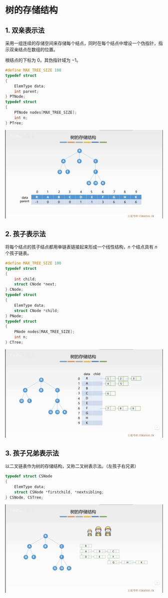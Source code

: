 # 树的存储结构

## 1. 双亲表示法

采用一组连续的存储空间来存储每个结点，同时在每个结点中增设一个伪指针，指示双亲结点在数组的位置。

根结点的下标为 $0$，其伪指针域为 $-1$。

```cpp
#define MAX_TREE_SIZE 100
typedef struct
{
    ElemType data;
    int parent;
} PTNode;
typedef struct
{
    PTNode nodes[MAX_TREE_SIZE];
    int n;
} PTree;
```

![双亲表示法](parental-representation.jpg)

## 2. 孩子表示法

将每个结点的孩子结点都用单链表链接起来形成一个线性结构，$n$ 个结点具有 $n$ 个孩子链表。

```cpp
#define MAX_TREE_SIZE 100
typedef struct
{
    int child;
    struct CNode *next;
} CNode;
typedef struct
{
    ElemType data;
    struct CNode *child;
} PNode;
typedef struct
{
    PNode nodes[MAX_TREE_SIZE];
    int n;
} CTree;
```

![孩子表示法](child-representation.jpg)

## 3. 孩子兄弟表示法

以二叉链表作为树的存储结构，又称二叉树表示法。（左孩子右兄弟）

```cpp
typedef struct CSNode
{
    ElemType data;
    struct CSNode *firstchild, *nextsibling;
} CSNode, CSTree;
```

![孩子兄弟表示法](child-brother-representation.jpg)
